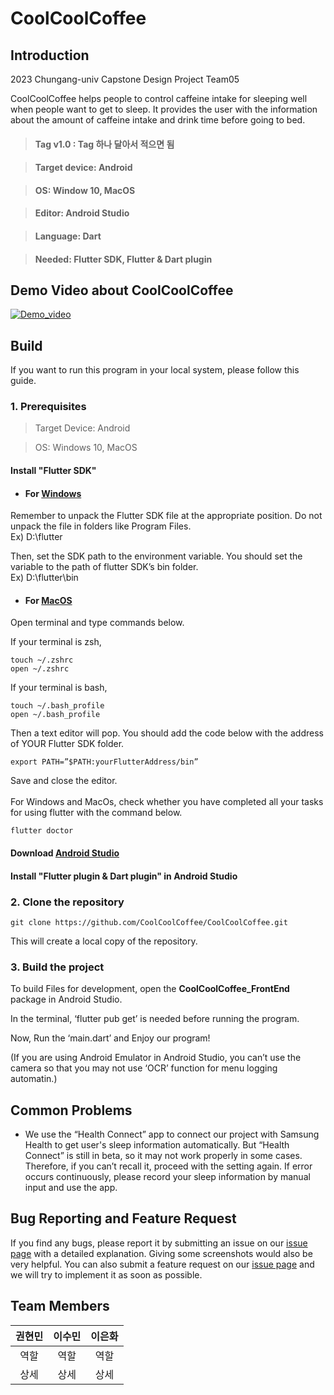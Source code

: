 # CoolCoolCoffee

## Introduction

2023 Chungang-univ Capstone Design Project Team05

CoolCoolCoffee helps people to control caffeine intake for sleeping well when people want to get to sleep. It provides the user with the information about the amount of caffeine intake and drink time before going to bed.

> #### Tag v1.0 : Tag 하나 달아서 적으면 됨

> #### Target device: Android

> #### OS: Window 10, MacOS

> #### Editor: Android Studio

> #### Language: Dart

> #### Needed: Flutter SDK, Flutter & Dart plugin


## Demo Video about CoolCoolCoffee

[![Demo_video](http://img.youtube.com/vi/lQ6Sh3euh6E/0.jpg)](https://youtu.be/lQ6Sh3euh6E)


## Build
If you want to run this program in your local system, please follow this guide. 

### 1. Prerequisites

> Target Device: Android

> OS: Windows 10, MacOS

#### Install "Flutter SDK"
- #### For [Windows](https://docs.flutter.dev/release/archive?tab=windows)
  
Remember to unpack the Flutter SDK file at the appropriate position. Do not unpack the file in folders like Program Files. <br/>
Ex) D:\flutter

Then, set the SDK path to the environment variable. You should set the variable to the path of flutter SDK’s bin folder.<br/>
Ex) D:\flutter\bin

- #### For [MacOS](https://docs.flutter.dev/release/archive?tab=macos)
  
Open terminal and type commands below.

If your terminal is zsh,

	touch ~/.zshrc
	open ~/.zshrc

If your terminal is bash,

	touch ~/.bash_profile
	open ~/.bash_profile

Then a text editor will pop. You should add the code below with the address of YOUR Flutter SDK folder.

	export PATH=”$PATH:yourFlutterAddress/bin”
Save and close the editor.
<br/>
<br/>
For Windows and MacOs, check whether you have completed all your tasks for using flutter with the command below.

	flutter doctor


#### Download [Android Studio](https://developer.android.com/studio/install?hl=ko) 
#### Install "Flutter plugin & Dart plugin" in Android Studio


### 2. Clone the repository


    git clone https://github.com/CoolCoolCoffee/CoolCoolCoffee.git


This will create a local copy of the repository.

### 3. Build the project

To build Files for development, open the **CoolCoolCoffee_FrontEnd** package in Android Studio.

In the terminal, ‘flutter pub get’ is needed before running the program.

Now, Run the ‘main.dart’ and Enjoy our program!

(If you are using Android Emulator in Android Studio, you can’t use the camera so that you may not use ‘OCR’ function for menu logging automatin.)


## Common Problems

- We use the “Health Connect” app to connect our project with Samsung Health to get user's sleep information automatically. But “Health Connect” is still in beta, so it may not work properly in some cases. Therefore, if you can’t recall it, proceed with the setting again. If error occurs continuously, please record your sleep information by manual input and use the app.

## Bug Reporting and Feature Request
If you find any bugs, please report it by submitting an issue on our [issue page](https://github.com/CoolCoolCoffee/CoolCoolCoffee/issues) with a detailed explanation. Giving some screenshots would also be very helpful. You can also submit a feature request on our [issue page](https://github.com/CoolCoolCoffee/CoolCoolCoffee/issues) and we will try to implement it as soon as possible.



## Team Members

| 권현민 | 이수민 | 이은화|
|:---:|:---:|:---:|
|역할|역할|역할|
|상세|상세|상세|

